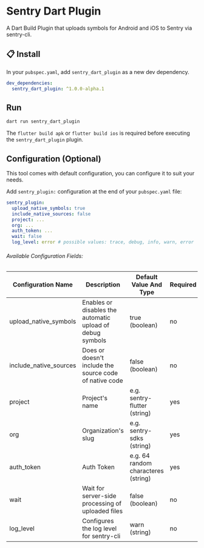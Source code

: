 # Sentry Dart Plugin

A Dart Build Plugin that uploads symbols for Android and iOS to Sentry via sentry-cli.

## :clipboard: Install

In your `pubspec.yaml`, add `sentry_dart_plugin` as a new dev dependency.

```yaml
dev_dependencies:
  sentry_dart_plugin: ^1.0.0-alpha.1
```

## Run

```bash
dart run sentry_dart_plugin
```

The `flutter build apk` or `flutter build ios` is required before executing the `sentry_dart_plugin` plugin.

## Configuration (Optional)

This tool comes with default configuration, you can configure it to suit your needs.

Add `sentry_plugin:` configuration at the end of your `pubspec.yaml` file:

```yaml
sentry_plugin:
  upload_native_symbols: true
  include_native_sources: false
  project: ...
  org: ...
  auth_token: ...
  wait: false
  log_level: error # possible values: trace, debug, info, warn, error
```

###### Available Configuration Fields:

| Configuration Name | Description | Default Value And Type | Required | Alternative Environment variable |
| - | - | - | - | - |
| upload_native_symbols | Enables or disables the automatic upload of debug symbols | true (boolean) | no | - |
| include_native_sources | Does or doesn't include the source code of native code | false (boolean) | no | - |
| project | Project's name | e.g. sentry-flutter (string) | yes | SENTRY_PROJECT |
| org | Organization's slug | e.g. sentry-sdks (string) | yes | SENTRY_ORG |
| auth_token | Auth Token | e.g. 64 random characteres (string)  | yes | SENTRY_AUTH_TOKEN |
| wait | Wait for server-side processing of uploaded files | false (boolean)  | no | - |
| log_level | Configures the log level for sentry-cli | warn (string)  | no | SENTRY_LOG_LEVEL |
